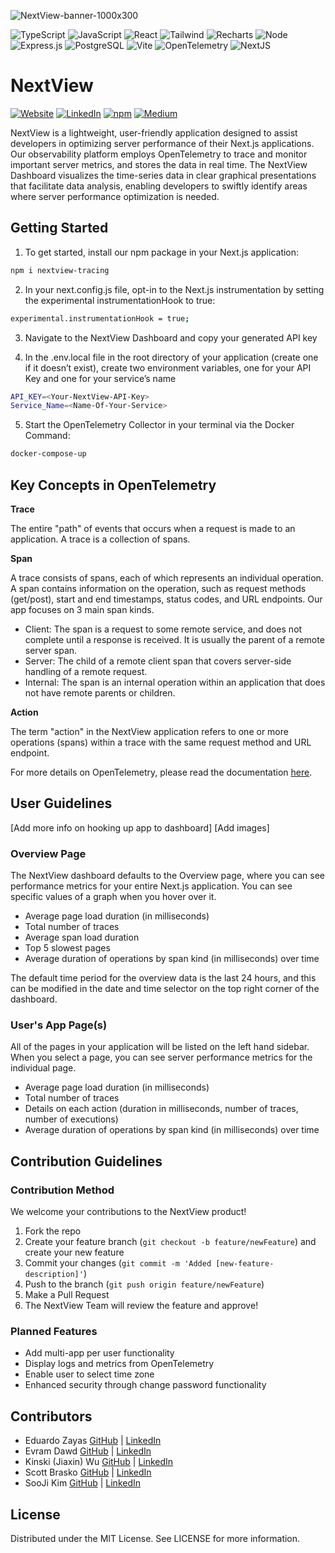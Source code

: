 ![NextView-banner-1000x300](https://github.com/oslabs-beta/NextView/assets/101832001/582b97b2-dc8a-458c-abfb-c358e37f2bca)

![TypeScript](https://img.shields.io/badge/TypeScript-007ACC?style=for-the-badge&logo=typescript&logoColor=white)
![JavaScript](https://img.shields.io/badge/javascript-%23323330.svg?style=for-the-badge&logo=javascript&logoColor=%23F7DF1E)
![React](https://img.shields.io/badge/react-%2320232a.svg?style=for-the-badge&logo=react&logoColor=%2361DAFB)
![Tailwind](https://img.shields.io/badge/Tailwind_CSS-38B2AC?style=for-the-badge&logo=tailwind-css&logoColor=white)
![Recharts](https://img.shields.io/badge/<Recharts/>-1CA9C9?style=for-the-badge)
![Node](https://img.shields.io/badge/-node-339933?style=for-the-badge&logo=node.js&logoColor=white)
![Express.js](https://img.shields.io/badge/express.js-%23404d59.svg?style=for-the-badge&logo=express&logoColor=%2361DAFB)
![PostgreSQL](https://img.shields.io/badge/PostgreSQL-316192?style=for-the-badge&logo=postgresql&logoColor=white)
![Vite](https://img.shields.io/badge/Vite-B73BFE?style=for-the-badge&logo=vite&logoColor=FFD62E)
![OpenTelemetry](https://img.shields.io/badge/OpenTelemetry-3d348b?style=for-the-badge&logo=opentelemetry&logoColor=white)
![NextJS](https://img.shields.io/badge/next.js-000000?style=for-the-badge&logo=nextdotjs&logoColor=white)

# NextView

<a href="https://www.nextview.dev">![Website](https://img.shields.io/badge/Website-dee2e6)</a>
<a href="https://www.linkedin.com/company/nextview-os/">![LinkedIn](https://img.shields.io/badge/LinkedIn-dee2e6)</a>
<a href="https://www.npmjs.com/package/nextview-tracing">![npm](https://img.shields.io/badge/npm-dee2e6)</a>
<a href="https://medium.com">![Medium](https://img.shields.io/badge/Medium-dee2e6)</a>

NextView is a lightweight, user-friendly application designed to assist developers in optimizing server performance of their Next.js applications. Our observability platform employs OpenTelemetry to trace and monitor important server metrics, and stores the data in real time. The NextView Dashboard visualizes the time-series data in clear graphical presentations that facilitate data analysis, enabling developers to swiftly identify areas where server performance optimization is needed.

## Getting Started

1. To get started, install our npm package in your Next.js application:

```bash
npm i nextview-tracing
```

2. In your next.config.js file, opt-in to the Next.js instrumentation by setting the experimental instrumentationHook to true:

```bash
experimental.instrumentationHook = true;
```

3. Navigate to the NextView Dashboard and copy your generated API key

4. In the .env.local file in the root directory of your application (create one if it doesn’t exist), create two environment variables, one for your API Key and one for your service’s name

```bash
API_KEY=<Your-NextView-API-Key>
Service_Name=<Name-Of-Your-Service>
```

5. Start the OpenTelemetry Collector in your terminal via the Docker Command:

```bash
docker-compose-up
```

## Key Concepts in OpenTelemetry

**Trace**

<p>
The entire "path" of events that occurs when a request is made to an application. A trace is a collection of spans.
</p>

**Span**

<p>
A trace consists of spans, each of which represents an individual operation. A span contains information on the operation, such as request methods (get/post), start and end timestamps, status codes, and URL endpoints. Our app focuses on 3 main span kinds.
</p>

- Client: The span is a request to some remote service, and does not complete until a response is received. It is usually the parent of a remote server span.
- Server: The child of a remote client span that covers server-side handling of a remote request.
- Internal: The span is an internal operation within an application that does not have remote parents or children.

**Action**

<p>
The term "action" in the NextView application refers to one or more operations (spans) within a trace with the same request method and URL endpoint.
</p>

For more details on OpenTelemetry, please read the documentation [here](https://opentelemetry.io/docs/concepts/signals/).

## User Guidelines

<p>
[Add more info on hooking up app to dashboard]
[Add images]
</p>

### Overview Page

The NextView dashboard defaults to the Overview page, where you can see performance metrics for your entire Next.js application. You can see specific values of a graph when you hover over it.

- Average page load duration (in milliseconds)
- Total number of traces
- Average span load duration
- Top 5 slowest pages
- Average duration of operations by span kind (in milliseconds) over time

The default time period for the overview data is the last 24 hours, and this can be modified in the date and time selector on the top right corner of the dashboard.

### User's App Page(s)

All of the pages in your application will be listed on the left hand sidebar. When you select a page, you can see server performance metrics for the individual page.

- Average page load duration (in milliseconds)
- Total number of traces
- Details on each action (duration in milliseconds, number of traces, number of executions)
- Average duration of operations by span kind (in milliseconds) over time

## Contribution Guidelines

### Contribution Method

We welcome your contributions to the NextView product!

1. Fork the repo
2. Create your feature branch (`git checkout -b feature/newFeature`) and create your new feature
3. Commit your changes (`git commit -m 'Added [new-feature-description]'`)
4. Push to the branch (`git push origin feature/newFeature`)
5. Make a Pull Request
6. The NextView Team will review the feature and approve!

### Planned Features

- Add multi-app per user functionality
- Display logs and metrics from OpenTelemetry
- Enable user to select time zone
- Enhanced security through change password functionality

## Contributors

- Eduardo Zayas [GitHub](https://github.com/eza16) | [LinkedIn](https://www.linkedin.com/in/eduardo-zayas-avila/)
- Evram Dawd [GitHub]('https://github.com/evramdawd) | [LinkedIn](https://www.linkedin.com/in/evram-d-905a3a2b/)
- Kinski (Jiaxin) Wu [GitHub](https://github.com/kinskiwu) | [LinkedIn](https://www.linkedin.com/in/kinskiwu/)
- Scott Brasko [GitHub](https://github.com/Scott-Brasko) | [LinkedIn](https://www.linkedin.com/in/scott-brasko/)
- SooJi Kim [GitHub](https://github.com/sjk06) | [LinkedIn](https://www.linkedin.com/in/sooji-suzy-kim/)

## License

Distributed under the MIT License. See LICENSE for more information.
